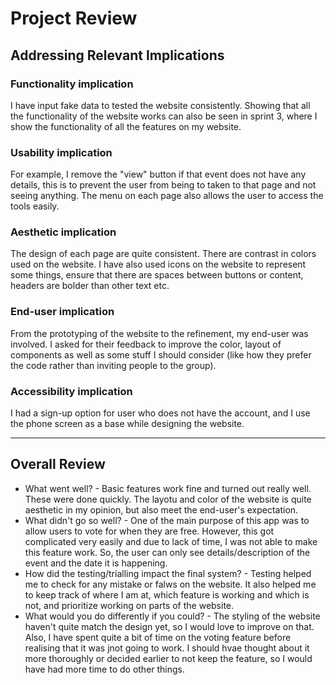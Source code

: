 # Project Review

## Addressing Relevant Implications

### Functionality implication

I have input fake data to tested the website consistently. Showing that all the functionality of the website works can also be seen in sprint 3, where I show the functionality of all the features on my website.


### Usability implication

For example, I remove the "view" button if that event does not have any details, this is to prevent the user from being to taken to that page and not seeing anything. The menu on each page also allows the user to access the tools easily.


### Aesthetic implication

The design of each page are quite consistent. There are contrast in colors used on the website. I have also used icons on the website to represent some things, ensure that there are spaces between buttons or content, headers are bolder than other text etc.


### End-user implication

From the prototyping of the website to the refinement, my end-user was involved. I asked for their feedback to improve the color, layout of components as well as some stuff I should consider (like how they prefer the code rather than inviting people to the group).


### Accessibility implication

I had a sign-up option for user who does not have the account, and I use the phone screen as a base while designing the website.


---

## Overall Review
- What went well? - Basic features work fine and turned out really well. These were done quickly. The layotu and color of the website is quite aesthetic in my opinion, but also meet the end-user's expectation.
- What didn't go so well? - One of the main purpose of this app was to allow users to vote for when they are free. However, this got complicated very easily and due to lack of time, I was not able to make this feature work. So, the user can only see details/description of the event and the date it is happening.
- How did the testing/trialling impact the final system? - Testing helped me to check for any mistake or falws on the website. It also helped me to keep track of where I am at, which feature is working and which is not, and prioritize working on parts of the website.
- What would you do differently if you could? - The styling of the website haven't quite match the design yet, so I would love to improve on that. Also, I have spent quite a bit of time on the voting feature before realising that it was jnot going to work. I should hvae thought about it more thoroughly or decided earlier to not keep the feature, so I would have had more time to do other things. 

